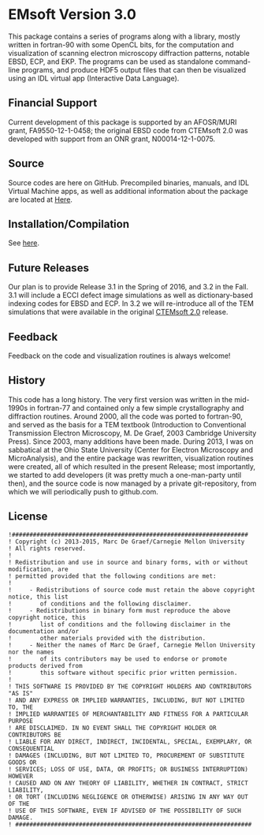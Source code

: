 # EMsoft Version 3.0 #

This package contains a series of programs along with a library, mostly written in fortran-90 with some OpenCL bits, for the computation and visualization of scanning electron microscopy diffraction patterns, notable EBSD, ECP, and EKP. The programs can be used as standalone command-line programs, and produce HDF5 output files that can then be visualized using an IDL virtual app (Interactive Data Language).

## Financial Support ##
Current development of this package is supported by an AFOSR/MURI grant, FA9550-12-1-0458; the original EBSD code from CTEMsoft 2.0 was developed with support from an ONR grant, N00014-12-1-0075.

## Source ##
Source codes are here on GitHub. Precompiled binaries, manuals, and IDL Virtual Machine apps, as well as additional information about the package are located at [Here](http://muri.materials.cmu.edu/?p=858). 

## Installation/Compilation ##
See [here](http://muri.materials.cmu.edu/wp-content/uploads/2015/11/EMsoft.pdf).

## Future Releases ##
Our plan is to provide Release 3.1 in the Spring of 2016, and 3.2 in the Fall.  3.1 will include a ECCI defect image simulations as well as dictionary-based indexing codes for EBSD and ECP.  In 3.2 we will re-introduce all of the TEM simulations that were available in the original [CTEMsoft 2.0](https://github.com/marcdegraef/CTEMsoft) release. 
 
## Feedback ##
Feedback on the code and visualization routines is always welcome!

## History ##
This code has a long history. The very first version was written in the mid-1990s in fortran-77 and contained only a few simple crystallography and diffraction routines.  Around 2000, all the code was ported to fortran-90, and served as the basis for a TEM textbook (Introduction to Conventional Transmission Electron Microscopy, M. De Graef, 2003 Cambridge University Press).  Since 2003, many additions have been made.  During 2013, I was on sabbatical at the Ohio State University (Center for Electron Microscopy and MicroAnalysis), and the entire package was rewritten, visualization routines were created, all of which resulted in the present Release; most importantly, we started to add developers (it was pretty much a one-man-party until then), and the source code is now managed by a private git-repository, from which we will periodically push to github.com. 

## License ##

	!###################################################################
	! Copyright (c) 2013-2015, Marc De Graef/Carnegie Mellon University
	! All rights reserved.
	!
	! Redistribution and use in source and binary forms, with or without modification, are 
	! permitted provided that the following conditions are met:
	!
	!     - Redistributions of source code must retain the above copyright notice, this list 
	!        of conditions and the following disclaimer.
	!     - Redistributions in binary form must reproduce the above copyright notice, this 
	!        list of conditions and the following disclaimer in the documentation and/or 
	!        other materials provided with the distribution.
	!     - Neither the names of Marc De Graef, Carnegie Mellon University nor the names 
	!        of its contributors may be used to endorse or promote products derived from 
	!        this software without specific prior written permission.
	!
	! THIS SOFTWARE IS PROVIDED BY THE COPYRIGHT HOLDERS AND CONTRIBUTORS "AS IS" 
	! AND ANY EXPRESS OR IMPLIED WARRANTIES, INCLUDING, BUT NOT LIMITED TO, THE 
	! IMPLIED WARRANTIES OF MERCHANTABILITY AND FITNESS FOR A PARTICULAR PURPOSE 
	! ARE DISCLAIMED. IN NO EVENT SHALL THE COPYRIGHT HOLDER OR CONTRIBUTORS BE 
	! LIABLE FOR ANY DIRECT, INDIRECT, INCIDENTAL, SPECIAL, EXEMPLARY, OR CONSEQUENTIAL 
	! DAMAGES (INCLUDING, BUT NOT LIMITED TO, PROCUREMENT OF SUBSTITUTE GOODS OR 
	! SERVICES; LOSS OF USE, DATA, OR PROFITS; OR BUSINESS INTERRUPTION) HOWEVER 
	! CAUSED AND ON ANY THEORY OF LIABILITY, WHETHER IN CONTRACT, STRICT LIABILITY, 
	! OR TORT (INCLUDING NEGLIGENCE OR OTHERWISE) ARISING IN ANY WAY OUT OF THE 
	! USE OF THIS SOFTWARE, EVEN IF ADVISED OF THE POSSIBILITY OF SUCH DAMAGE.
	! ###################################################################

